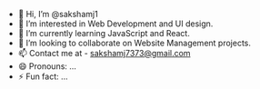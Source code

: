 - 👋 Hi, I’m @sakshamj1
- 👀 I’m interested in Web Development and UI design.
- 🌱 I’m currently learning JavaScript and React.
- 💞️ I’m looking to collaborate on Website Management projects.
- 📫 Contact me at - sakshamj7373@gmail.com
- 😄 Pronouns: ...
- ⚡ Fun fact: ...

<!---
sakshamj1/sakshamj1 is a ✨ special ✨ repository because its `README.md` (this file) appears on your GitHub profile.
You can click the Preview link to take a look at your changes.
--->
